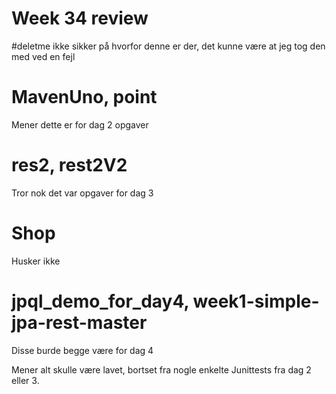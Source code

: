 # Week 34 review

#deletme
ikke sikker på hvorfor denne er der, det kunne være at jeg tog den med ved en fejl
# MavenUno, point
Mener dette er for dag 2 opgaver
# res2, rest2V2
Tror nok det var opgaver for dag 3
# Shop
Husker ikke 
# jpql_demo_for_day4, week1-simple-jpa-rest-master
Disse burde begge være for dag 4

Mener alt skulle være lavet, bortset fra nogle enkelte Junittests fra dag 2 eller 3.
